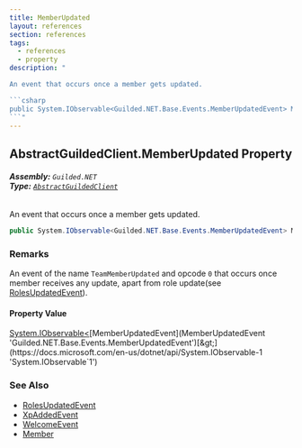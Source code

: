 ```yaml
---
title: MemberUpdated
layout: references
section: references
tags:
  - references
  - property
description: "

An event that occurs once a member gets updated.

```csharp
public System.IObservable<Guilded.NET.Base.Events.MemberUpdatedEvent> MemberUpdated { get; }
```"
---
```


## AbstractGuildedClient.MemberUpdated Property
###### **Assembly:** `Guilded.NET`<br/>**Type:** [`AbstractGuildedClient`](AbstractGuildedClient 'Guilded.NET.AbstractGuildedClient')

An event that occurs once a member gets updated.

```csharp
public System.IObservable<Guilded.NET.Base.Events.MemberUpdatedEvent> MemberUpdated { get; }
```

### Remarks
  
An event of the name `TeamMemberUpdated` and opcode `0` that occurs once member receives any update, apart from role update(see [RolesUpdatedEvent](RolesUpdatedEvent 'Guilded.NET.Base.Events.RolesUpdatedEvent')).

#### Property Value
[System.IObservable&lt;](https://docs.microsoft.com/en-us/dotnet/api/System.IObservable-1 'System.IObservable`1')[MemberUpdatedEvent](MemberUpdatedEvent 'Guilded.NET.Base.Events.MemberUpdatedEvent')[&gt;](https://docs.microsoft.com/en-us/dotnet/api/System.IObservable-1 'System.IObservable`1')

### See Also
- [RolesUpdatedEvent](RolesUpdatedEvent 'Guilded.NET.Base.Events.RolesUpdatedEvent')
- [XpAddedEvent](XpAddedEvent 'Guilded.NET.Base.Events.XpAddedEvent')
- [WelcomeEvent](WelcomeEvent 'Guilded.NET.Base.Events.WelcomeEvent')
- [Member](Member 'Guilded.NET.Base.Servers.Member')